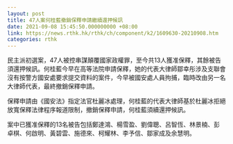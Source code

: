 ```yaml
---
layout: post
title: 47人案何桂藍撤銷保釋申請繼續還押候訊
date: 2021-09-08 15:45:50.000000000 +08:00
link: https://news.rthk.hk/rthk/ch/component/k2/1609630-20210908.htm
categories: rthk
---
```


民主派初選案，47人被控串謀顛覆國家政權罪，至今共13人獲准保釋，其餘被告須還押候訊。何桂藍今早在高等法院申請保釋，她的代表大律師鄒幸彤涉及支聯會沒有按警方國安處要求提交資料的案件，今早被國安處人員拘捕，臨時改由另一名大律師代表，最終撤銷保釋申請。

保釋申請由《國安法》指定法官杜麗冰處理，何桂藍的代表大律師基於杜麗冰拒絕放寬保釋法律程序報道限制，撤銷保釋申請，何桂藍須續還押候訊。

案中已獲准保釋的13名被告包括鄭達鴻、楊雪盈、劉偉聰、呂智恆、林景楠、彭卓棋、何啟明、黃碧雲、施德來、柯耀林、李予信、鄒家成及余慧明。
